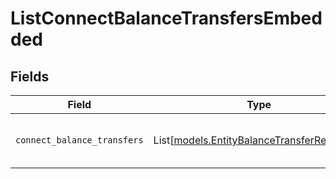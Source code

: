 # ListConnectBalanceTransfersEmbedded


## Fields

| Field                                                                                    | Type                                                                                     | Required                                                                                 | Description                                                                              |
| ---------------------------------------------------------------------------------------- | ---------------------------------------------------------------------------------------- | ---------------------------------------------------------------------------------------- | ---------------------------------------------------------------------------------------- |
| `connect_balance_transfers`                                                              | List[[models.EntityBalanceTransferResponse](../models/entitybalancetransferresponse.md)] | :heavy_check_mark:                                                                       | A list of Connect balance transfers.                                                     |